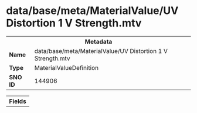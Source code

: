 <h1>data/base/meta/MaterialValue/UV Distortion 1 V Strength.mtv</h1><table><tr><th colspan="100%">Metadata</th></tr><tr><td><b>Name</b></td><td>data/base/meta/MaterialValue/UV Distortion 1 V Strength.mtv</td></tr><tr><td><b>Type</b></td><td>MaterialValueDefinition</td></tr><tr><td><b>SNO ID</b></td><td>144906</td></tr></table>

<table><tr><th colspan="100%">Fields</th></tr></table>

